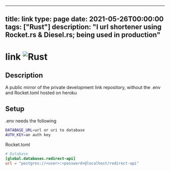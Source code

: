 
---
title: link
type: page
date: 2021-05-26T00:00:00
tags: ["Rust"]
description: "I url shortener using Rocket.rs & Diesel.rs; being used in production"
---


# link ![Rust](https://img.shields.io/github/actions/workflow/status/jakeroggenbuck/link/rust.yml?branch=main&style=for-the-badge)

## Description
A public mirror of the private development link repository, without the .env and Rocket.toml hosted on heroku

## Setup
.env needs the following
```sh
DATABASE_URL=url or uri to database
AUTH_KEY=an auth key
```
Rocket.toml
```toml
# Database
[global.databases.redirect-api]
url = "postgres://<user>:<password>@localhost/redirect-api"
```
